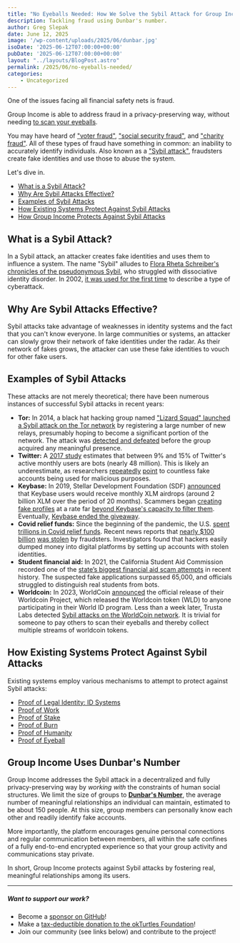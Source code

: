 ```yaml
---
title: "No Eyeballs Needed: How We Solve the Sybil Attack for Group Income"
description: Tackling fraud using Dunbar's number.
author: Greg Slepak
date: June 12, 2025
image: '/wp-content/uploads/2025/06/dunbar.jpg'
isoDate: '2025-06-12T07:00:00+00:00'
pubDate: '2025-06-12T07:00:00+00:00'
layout: "../layouts/BlogPost.astro"
permalink: /2025/06/no-eyeballs-needed/
categories:
    - Uncategorized
---
```


One of the issues facing all financial safety nets is fraud.

Group Income is able to address fraud in a privacy-preserving way, without needing [to scan your eyeballs](https://whitepaper.worldcoin.org/technical-implementation#the-orb).

You may have heard of ["voter fraud"](https://en.wikipedia.org/wiki/Electoral_fraud), ["social security fraud"](https://www.ssa.gov/fraud/), and ["charity fraud"](https://en.wikipedia.org/wiki/Charity_fraud). All of these types of fraud have something in common: an inability to accurately identify individuals. Also known as a ["Sybil attack"](https://en.wikipedia.org/wiki/Sybil_attack), fraudsters create fake identities and use those to abuse the system.

Let's dive in.

- [What is a Sybil Attack?](#what-is-a-sybil-attack)
- [Why Are Sybil Attacks Effective?](#why-are-sybil-attacks-effective)
- [Examples of Sybil Attacks](#examples-of-sybil-attacks)
- [How Existing Systems Protect Against Sybil Attacks](#how-existing-systems-protect-against-sybil-attacks)
- [How Group Income Protects Against Sybil Attacks](#how-group-income-protects-against-sybil-attacks)

## What is a Sybil Attack?

In a Sybil attack, an attacker creates fake identities and uses them to influence a system. The name "Sybil" alludes to [Flora Rheta Schreiber's chronicles of the pseudonymous Sybil](https://en.wikipedia.org/wiki/Sybil_(Schreiber_book)), who struggled with dissociative identity disorder. In 2002, [it was used for the first time](https://www.freehaven.net/anonbib/cache/sybil.pdf) to describe a type of cyberattack.

## Why Are Sybil Attacks Effective?

Sybil attacks take advantage of weaknesses in identity systems and the fact that you can't know everyone. In large communities or systems, an attacker can slowly grow their network of fake identities under the radar. As their network of fakes grows, the attacker can use these fake identities to vouch for other fake users.

## Examples of Sybil Attacks

These attacks are not merely theoretical; there have been numerous instances of successful Sybil attacks in recent years:

- **Tor:** In 2014, a black hat hacking group named ["Lizard Squad" launched a Sybil attack on the Tor network](https://en.wikipedia.org/wiki/Lizard_Squad#Tor_sybil_attack) by registering a large number of new relays, presumably hoping to become a significant portion of the network. The attack was [detected and defeated](https://www.twitlonger.com/show/n_1sjg365) before the group acquired any meaningful presence.
- **Twitter:** A [2017 study](https://arxiv.org/pdf/1703.03107.pdf) estimates that between 9% and 15% of Twitter's active monthly users are bots (nearly 48 million). This is likely an underestimate, as researchers [repeatedly](https://www.bbc.com/news/technology-38724082) [point](https://www.wired.com/story/new-tool-shows-how-bots-drive-conversation-for-news-events/) to countless fake accounts being used for malicious purposes.
- **Keybase:** In 2019, Stellar Development Foundation (SDF) [announced](https://www.coindesk.com/markets/2019/09/09/stellar-to-give-away-2-billion-xlm-valued-at-120-million-today/) that Keybase users would receive monthly XLM airdrops (around 2 billion XLM over the period of 20 months). Scammers began [creating fake profiles](https://github.com/keybase/keybase-issues/issues/3546) at a rate far [beyond Keybase's capacity to filter them](https://www.publish0x.com/airdrop-united/keybase-the-big-stellar-space-drop-ended-xdxxqr). Eventually, [Keybase ended the giveaway](https://decrypt.co/14672/keybase-ends-stellar-airdrop-thanks-hordes-crappy-fake-accounts).
- **Covid relief funds:** Since the beginning of the pandemic, the U.S. [spent trillions in Covid relief funds](https://www.covidmoneytracker.org). Recent news reports that [nearly $100 billion](https://www.cnbc.com/2021/12/21/criminals-have-stolen-nearly-100-billion-in-covid-relief-funds-secret-service.html) [was stolen](https://republicbrief.com/secret-service-report-of-100-billion-theft-has-been-covered-up-by-the-white-house/) by fraudsters. Investigators found that hackers easily dumped money into digital platforms by setting up accounts with stolen identities.
- **Student financial aid:** In 2021, the California Student Aid Commission recorded one of the [state’s biggest financial aid scam attempts](https://www.latimes.com/california/story/2021-09-01/california-college-financial-aid-scam-fake-students) in recent history. The suspected fake applications surpassed 65,000, and officials struggled to distinguish real students from bots.
- **Worldcoin:** In 2023, WorldCoin [announced](https://worldcoin.org/blog/announcements/worldcoin-project-launches) the official release of their Worldcoin Project, which released the Worldcoin token (WLD) to anyone participating in their World ID program. Less than a week later, Trusta Labs detected [Sybil attacks on the WorldCoin network](https://twitter.com/TrustaLabs/status/1684144715661455360). It is trivial for someone to pay others to scan their eyeballs and thereby collect multiple streams of worldcoin tokens.

## How Existing Systems Protect Against Sybil Attacks

Existing systems employ various mechanisms to attempt to protect against Sybil attacks:

- [Proof of Legal Identity: ID Systems](https://id4d.worldbank.org/guide/types-id-systems)
- [Proof of Work](https://en.bitcoin.it/wiki/Proof_of_work)
- [Proof of Stake](https://en.bitcoin.it/wiki/Proof_of_Stake)
- [Proof of Burn](https://en.bitcoin.it/wiki/Proof_of_burn)
- [Proof of Humanity](https://en.wikipedia.org/wiki/Proof_of_personhood)
- [Proof of Eyeball](https://whitepaper.worldcoin.org/technical-implementation#the-orb)

## Group Income Uses Dunbar's Number

Group Income addresses the Sybil attack in a decentralized and fully privacy-preserving way by _working with_ the constraints of human social structures. We limit the size of groups to **[Dunbar's Number](https://en.wikipedia.org/wiki/Dunbar%27s_number)**, the average number of meaningful relationships an individual can maintain, estimated to be about 150 people. At this size, group members can personally know each other and readily identify fake accounts.

More importantly, the platform encourages genuine personal connections and regular communication between members, all within the safe confines of a fully end-to-end encrypted experience so that your group activity and communications stay private.

In short, Group Income protects against Sybil attacks by fostering real, meaningful relationships among its users.

------

##### Want to support our work?

- Become a [sponsor on GitHub](https://github.com/sponsors/okTurtles)!
- Make a [tax-deductible donation to the okTurtles Foundation](https://okturtles.org/donate/)!
- Join our community (see links below) and contribute to the project!
